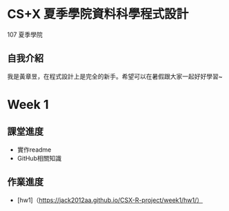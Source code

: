 # CS+X 夏季學院資料科學程式設計
 107 夏季學院

## 自我介紹
 我是黃章昱，在程式設計上是完全的新手。希望可以在暑假跟大家一起好好學習~

# Week 1
## 課堂進度
* 實作readme
* GitHub相關知識

## 作業進度
* [hw1]（https://jack2012aa.github.io/CSX-R-project/week1/hw1/）